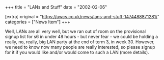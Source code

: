 +++
title = "LANs and Stuff"
date = "2002-02-06"

[extra]
original = "https://uwcs.co.uk/news/lans-and-stuff-1474488871281/"    
categories = ["News Item"]
+++

Well, LANs are all very well, but we ran out of room on the provisional signup list for s6 in under 48 hours - but never fear - we could be holding a really, no, really, big LAN party at the end of term 3, in week 30. However, we need to know now many people are really interested, so please signup for it if you would like and/or would come to such a LAN (more details).

